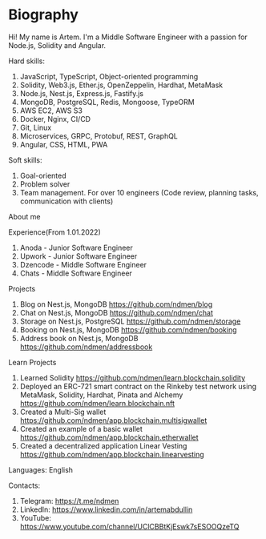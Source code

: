 # Biography

Hi!
My name is Artem.
I'm a Middle Software Engineer with a passion for Node.js, Solidity and Angular.

Hard skills:
1. JavaScript, TypeScript, Object-oriented programming
2. Solidity, Web3.js, Ether.js, OpenZeppelin, Hardhat, MetaMask
3. Node.js, Nest.js, Express.js, Fastify.js
4. MongoDB, PostgreSQL, Redis, Mongoose, TypeORM
5. AWS EC2, AWS S3
6. Docker, Nginx, CI/CD
7. Git, Linux
8. Microservices, GRPC, Protobuf, REST, GraphQL
9. Angular, CSS, HTML, PWA

Soft skills:
1. Goal-oriented
2. Problem solver
3. Team management. For over 10 engineers (Code review, planning tasks, communication with clients)

About me

Experience(From 1.01.2022)
1. Anoda - Junior Software Engineer
2. Upwork - Junior Software Engineer
3. Dzencode - Middle Software Engineer
4. Chats - Middle Software Engineer

Projects
1. Blog on Nest.js, MongoDB https://github.com/ndmen/blog
2. Chat on Nest.js, MongoDB https://github.com/ndmen/chat
3. Storage on Nest.js, PostgreSQL https://github.com/ndmen/storage
4. Booking on Nest.js, MongoDB https://github.com/ndmen/booking
5. Address book on Nest.js, MongoDB https://github.com/ndmen/addressbook

Learn Projects
1. Learned Solidity https://github.com/ndmen/learn.blockchain.solidity
2. Deployed an ERC-721 smart contract on the Rinkeby test network using MetaMask, Solidity, Hardhat, Pinata and Alchemy https://github.com/ndmen/learn.blockchain.nft
3. Created a Multi-Sig wallet https://github.com/ndmen/app.blockchain.multisigwallet
4. Created an example of a basic wallet https://github.com/ndmen/app.blockchain.etherwallet
5. Created a decentralized application Linear Vesting https://github.com/ndmen/app.blockchain.linearvesting

Languages: English

Contacts:
1. Telegram: https://t.me/ndmen
2. LinkedIn: https://www.linkedin.com/in/artemabdullin
3. YouTube: https://www.youtube.com/channel/UClCBBtKjEswk7sESOOQzeTQ
